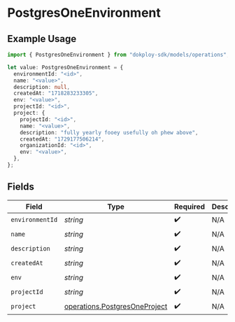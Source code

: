 # PostgresOneEnvironment

## Example Usage

```typescript
import { PostgresOneEnvironment } from "dokploy-sdk/models/operations";

let value: PostgresOneEnvironment = {
  environmentId: "<id>",
  name: "<value>",
  description: null,
  createdAt: "1718283233305",
  env: "<value>",
  projectId: "<id>",
  project: {
    projectId: "<id>",
    name: "<value>",
    description: "fully yearly fooey usefully oh phew above",
    createdAt: "1729177506214",
    organizationId: "<id>",
    env: "<value>",
  },
};
```

## Fields

| Field                                                                          | Type                                                                           | Required                                                                       | Description                                                                    |
| ------------------------------------------------------------------------------ | ------------------------------------------------------------------------------ | ------------------------------------------------------------------------------ | ------------------------------------------------------------------------------ |
| `environmentId`                                                                | *string*                                                                       | :heavy_check_mark:                                                             | N/A                                                                            |
| `name`                                                                         | *string*                                                                       | :heavy_check_mark:                                                             | N/A                                                                            |
| `description`                                                                  | *string*                                                                       | :heavy_check_mark:                                                             | N/A                                                                            |
| `createdAt`                                                                    | *string*                                                                       | :heavy_check_mark:                                                             | N/A                                                                            |
| `env`                                                                          | *string*                                                                       | :heavy_check_mark:                                                             | N/A                                                                            |
| `projectId`                                                                    | *string*                                                                       | :heavy_check_mark:                                                             | N/A                                                                            |
| `project`                                                                      | [operations.PostgresOneProject](../../models/operations/postgresoneproject.md) | :heavy_check_mark:                                                             | N/A                                                                            |